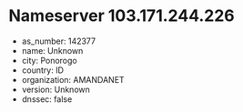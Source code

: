 # Nameserver 103.171.244.226

* as_number: 142377
* name: Unknown
* city: Ponorogo
* country: ID
* organization: AMANDANET
* version: Unknown
* dnssec: false
